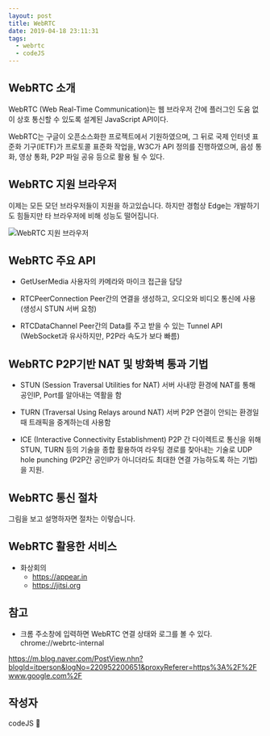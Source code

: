 ```yaml
---
layout: post
title: WebRTC
date: 2019-04-18 23:11:31
tags:
  - webrtc
  - codeJS
---
```


## WebRTC 소개
WebRTC (Web Real-Time Communication)는 웹 브라우저 간에 플러그인 도움 없이 상호 통신할 수 있도록 설계된 JavaScript API이다.

WebRTC는 구글이 오픈소스화한 프로젝트에서 기원하였으며, 그 뒤로 국제 인터넷 표준화 기구(IETF)가 프로토콜 표준화 작업을, W3C가 API 정의를 진행하였으며, 음성 통화, 영상 통화, P2P 파일 공유 등으로 활용 될 수 있다.

## WebRTC 지원 브라우저
이제는 모든 모던 브라우저들이 지원을 하고있습니다.
하지만 경험상 Edge는 개발하기도 힘들지만 타 브라우저에 비해 성능도 떨어집니다.
 
![WebRTC 지원 브라우저](./webrtc-browser.jpg)

## WebRTC 주요 API
- GetUserMedia
  사용자의 카메라와 마이크 접근을 담당
  
- RTCPeerConnection
  Peer간의 연결을 생성하고, 오디오와 비디오 통신에 사용 (생성시 STUN 서버 요청)
  
- RTCDataChannel
  Peer간의 Data를 주고 받을 수 있는 Tunnel API (WebSocket과 유사하지만, P2P라 속도가 보다 빠름)

## WebRTC P2P기반 NAT 및 방화벽 통과 기법
- STUN (Session Traversal Utilities for NAT) 서버
  사내망 환경에 NAT를 통해 공인IP, Port를 알아내는 역활을 함
  
- TURN (Traversal Using Relays around NAT) 서버
  P2P 연결이 안되는 환경일때 트래픽을 중계하는데 사용함

- ICE (Interactive Connectivity Establishment)
  P2P 간 다이렉트로 통신을 위해 STUN, TURN 등의 기술을 종합 활용하여 라우팅 경로를 찾아내는 기술로 UDP hole punching (P2P간 공인IP가 아니더라도 최대한 연결 가능하도록 하는 기법)을 지원.

## WebRTC 통신 절차
그림을 보고 설명하자면 절차는 이렇습니다.

## WebRTC 활용한 서비스
 - 화상회의
    - https://appear.in
    - https://jitsi.org

## 참고
- 크롬 주소창에 입력하면 WebRTC 연결 상태와 로그를 볼 수 있다. chrome://webrtc-internal

https://m.blog.naver.com/PostView.nhn?blogId=itperson&logNo=220952200651&proxyReferer=https%3A%2F%2Fwww.google.com%2F

## 작성자 
codeJS 🐘 